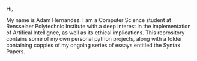 Hi, 

My name is Adam Hernandez. I am a Computer Science student at Rensselaer Polytechnic Institute with a deep interest in the implementation of Artifical Intellignce, as well as its ethical implications. 
This reprository contains some of my own personal python projects, along with a folder containing coppies of my ongoing series of essays entitled the Syntax Papers.
